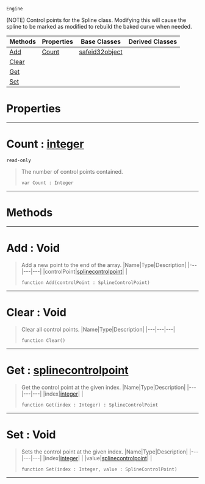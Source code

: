  `Engine`

(NOTE) Control points for the Spline class. Modifying this will cause the spline to be marked as modified to rebuild the baked curve when needed.

|Methods|Properties|Base Classes|Derived Classes|
|---|---|---|---|
|[ Add](https://github.com/ZilchEngine/ZilchDocs/blob/master/code_reference/class_reference/splinecontrolpoints.markdown#add-void)|[ Count](https://github.com/ZilchEngine/ZilchDocs/blob/master/code_reference/class_reference/splinecontrolpoints.markdown#count-zero-engine-docume)|[safeid32object](https://github.com/ZilchEngine/ZilchDocs/blob/master/code_reference/class_reference/safeid32object.markdown)| |
|[ Clear](https://github.com/ZilchEngine/ZilchDocs/blob/master/code_reference/class_reference/splinecontrolpoints.markdown#clear-void)| | | |
|[ Get](https://github.com/ZilchEngine/ZilchDocs/blob/master/code_reference/class_reference/splinecontrolpoints.markdown#get-zero-engine-document)| | | |
|[ Set](https://github.com/ZilchEngine/ZilchDocs/blob/master/code_reference/class_reference/splinecontrolpoints.markdown#set-void)| | | |


 #  Properties


---  
 #  Count : [integer](https://github.com/ZilchEngine/ZilchDocs/blob/master/code_reference/nada_base_types/integer.markdown)

 `read-only`

> The number of control points contained.
> ``` lang=cpp, name=Nada
> var Count : Integer


---  
 #  Methods


---  
 #  Add : Void

> Add a new point to the end of the array.
> |Name|Type|Description|
> |---|---|---|
> |controlPoint|[splinecontrolpoint](https://github.com/ZilchEngine/ZilchDocs/blob/master/code_reference/class_reference/splinecontrolpoint.markdown)| |
> ``` lang=cpp, name=Nada
> function Add(controlPoint : SplineControlPoint)
> ``` 


---  
 #  Clear : Void

> Clear all control points.
> |Name|Type|Description|
> |---|---|---|
> ``` lang=cpp, name=Nada
> function Clear()
> ``` 


---  
 #  Get : [splinecontrolpoint](https://github.com/ZilchEngine/ZilchDocs/blob/master/code_reference/class_reference/splinecontrolpoint.markdown)

> Get the control point at the given index.
> |Name|Type|Description|
> |---|---|---|
> |index|[integer](https://github.com/ZilchEngine/ZilchDocs/blob/master/code_reference/nada_base_types/integer.markdown)| |
> ``` lang=cpp, name=Nada
> function Get(index : Integer) : SplineControlPoint
> ``` 


---  
 #  Set : Void

> Sets the control point at the given index.
> |Name|Type|Description|
> |---|---|---|
> |index|[integer](https://github.com/ZilchEngine/ZilchDocs/blob/master/code_reference/nada_base_types/integer.markdown)| |
> |value|[splinecontrolpoint](https://github.com/ZilchEngine/ZilchDocs/blob/master/code_reference/class_reference/splinecontrolpoint.markdown)| |
> ``` lang=cpp, name=Nada
> function Set(index : Integer, value : SplineControlPoint)
> ``` 


---  
 

 